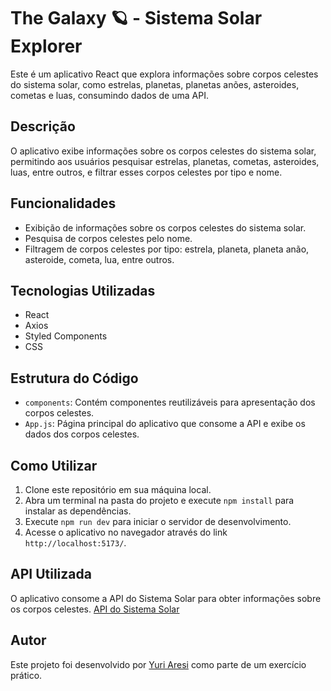# The Galaxy 🪐 - Sistema Solar Explorer

Este é um aplicativo React que explora informações sobre corpos celestes do sistema solar, como estrelas, planetas, planetas anões, asteroides, cometas e luas, consumindo dados de uma API.

## Descrição

O aplicativo exibe informações sobre os corpos celestes do sistema solar, permitindo aos usuários pesquisar estrelas, planetas, cometas, asteroides, luas, entre outros, e filtrar esses corpos celestes por tipo e nome.

## Funcionalidades

- Exibição de informações sobre os corpos celestes do sistema solar.
- Pesquisa de corpos celestes pelo nome.
- Filtragem de corpos celestes por tipo: estrela, planeta, planeta anão, asteroide, cometa, lua, entre outros.

## Tecnologias Utilizadas

- React
- Axios
- Styled Components
- CSS

## Estrutura do Código

- `components`: Contém componentes reutilizáveis para apresentação dos corpos celestes.
- `App.js`: Página principal do aplicativo que consome a API e exibe os dados dos corpos celestes.

## Como Utilizar

1. Clone este repositório em sua máquina local.
2. Abra um terminal na pasta do projeto e execute `npm install` para instalar as dependências.
3. Execute `npm run dev` para iniciar o servidor de desenvolvimento.
4. Acesse o aplicativo no navegador através do link `http://localhost:5173/`.

## API Utilizada

O aplicativo consome a API do Sistema Solar para obter informações sobre os corpos celestes. [API do Sistema Solar](https://api.le-systeme-solaire.net/rest/bodies/)

## Autor

Este projeto foi desenvolvido por [Yuri Aresi](https://www.linkedin.com/in/yuriaresi/) como parte de um exercício prático.

